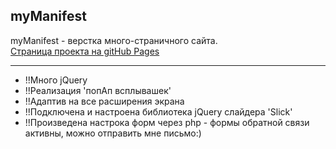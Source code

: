 ## myManifest
myManifest - верстка много-страничного сайта.</br>
<a href='https://r1msk1y.github.io/myManifest/index.html'>Страница проекта на gitHub Pages<a/>
___
- !!Много jQuery</br>
- !!Реализация 'попАп всплывашек'
- !!Адаптив на все расширения экрана
- !!Подключена и настроена библиотека jQuery слайдера 'Slick'
- !!Произведена настрока форм через php - формы обратной связи активны, можно отправить мне письмо:)

